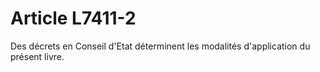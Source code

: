 # Article L7411-2

Des décrets en Conseil d'Etat déterminent les modalités d'application du présent livre.